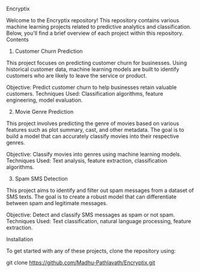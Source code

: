 Encryptix

Welcome to the Encryptix repository! This repository contains various machine learning projects related to predictive analytics and classification. Below, you'll find a brief overview of each project within this repository.
Contents
1. Customer Churn Prediction

This project focuses on predicting customer churn for businesses. Using historical customer data, machine learning models are built to identify customers who are likely to leave the service or product.

Objective: Predict customer churn to help businesses retain valuable customers.
Techniques Used: Classification algorithms, feature engineering, model evaluation.

2. Movie Genre Prediction

This project involves predicting the genre of movies based on various features such as plot summary, cast, and other metadata. The goal is to build a model that can accurately classify movies into their respective genres.

Objective: Classify movies into genres using machine learning models.
Techniques Used: Text analysis, feature extraction, classification algorithms.

3. Spam SMS Detection

This project aims to identify and filter out spam messages from a dataset of SMS texts. The goal is to create a robust model that can differentiate between spam and legitimate messages.

Objective: Detect and classify SMS messages as spam or not spam.
Techniques Used: Text classification, natural language processing, feature extraction.

Installation

To get started with any of these projects, clone the repository using:

git clone https://github.com/Madhu-Pathlavath/Encryptix.git
